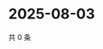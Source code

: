 # 2025-08-03

共 0 条

<!-- BEGIN ZHIHUQUESTIONS -->
<!-- 最后更新时间 Sun Aug 03 2025 03:09:15 GMT+0800 (China Standard Time) -->

<!-- END ZHIHUQUESTIONS -->
